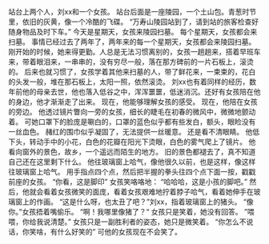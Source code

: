 站台上两个人，刘xx和一个女孩。
站台后面是一座陵园，一个土山包。青葱时节里，依旧的灰黄，像一个冷酷的飞碟。
“万寿山陵园站到了，请到站的旅客检查好随身物品及时下车。”
今天是星期天，女孩来陵园扫墓。
每个星期天，女孩都会来扫墓。
事情已经过去了两年了，两年来的每一个星期天，女孩都会来陵园扫墓。
刚开始的时候，她来得更勤。人总是无法习惯离别的，女孩一趟趟来，搭着早班车来，带着眼泪来，一串串的，没有穷尽一般，落在那方碑前的一片石板上，滚烫的。
后来也就习惯了，女孩学着其他来扫墓的人，带了鲜花来，一束束的，花白的头发一般，堆在那石板上，太阳一照，依然滚烫。
刘xx也有着同样的经历，数年前他的母亲去世，他也落入低谷之中，浑浑噩噩，低迷消沉。还好有女孩陪在他的身边，他才渐渐走了出来。
现在，他能够理解女孩的感受。
现在，他陪在女孩的旁边。
他透过镜片瞥向一旁的女孩，细长的睫毛在初春的微风中，微微地颤动着。
可她口罩下的脸庞是唰白的，口罩的蓝色似乎都有些发白，额头，眼睑没有一丝血色。
赭红的围巾似乎凝固了，无法提供一丝暖意。
还是看不清眼睛。
他低下头，转动手中的小花，白色的花瓣在阳光下烫眼，白色的雾气爬上了镜片。
他看向窗外的景色，故乡，一个遥远而陌生的地方。
旧的景色都褪去了，真不知道自己还在这里剩下什么。
他往玻璃窗上哈气，像他很久以前，也是这样，像这样往玻璃窗上哈气。
用手指点四个点，然后把半握的拳头往四个点下面一按，戳戳前座的女孩。
“你看，这是脚印”
女孩笑咯咯地：
“哈哈哈，这是小孩的脚吧。”
然后，他就会看着女孩微笑的面庞，看着女孩艰难地拧着脖子哈气，看着她伸手在玻璃窗上的作画。
“这是什么呀，也太丑了吧？”刘xx，指着玻璃窗上的猪头。
“像你。”女孩捂着嘴偷乐。
“啊！我哪里像猪了？“
女孩只是笑着，她没有回答。
”喂喂，你给我说清楚。”
女孩只是一副胜利者的姿态，她只是微笑着。
“你怎么不说话，你笑啥，有什么好笑的”
可他的女孩现在不会笑了。